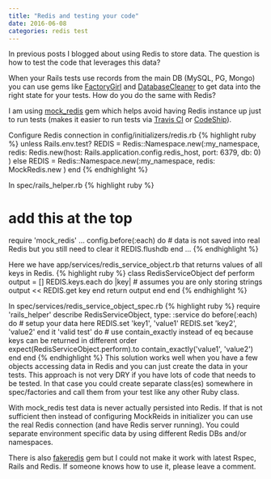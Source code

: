 ```yaml
---
title: "Redis and testing your code"
date: 2016-06-08
categories: redis test
---
```


In previous posts I blogged about using Redis to store data.  The question is how to test the code that leverages this data?

When your Rails tests use records from the main DB (MySQL, PG, Mongo) you can use gems like [FactoryGirl](https://github.com/thoughtbot/factory_girl) and [DatabaseCleaner](https://github.com/DatabaseCleaner/database_cleaner) to get data into the right state for your tests.  How do you do the same with Redis?

I am using [mock_redis](https://github.com/brigade/mock_redis) gem which helps avoid having Redis instance up just to run tests (makes it easier to run tests via [Travis CI](https://travis-ci.com/) or [CodeShip](https://codeship.com/)).

Configure Redis connection in config/initializers/redis.rb
{% highlight ruby %}
unless Rails.env.test?
  REDIS = Redis::Namespace.new(:my_namespace,
  redis: Redis.new(host: Rails.application.config.redis_host, port: 6379, db: 0) )
else
  REDIS = Redis::Namespace.new(:my_namespace, redis: MockRedis.new )
end
{% endhighlight %}

In spec/rails_helper.rb
{% highlight ruby %}
# add this at the top
require 'mock_redis'
  ...
  config.before(:each) do
    # data is not saved into real Redis but you still need to clear it
    REDIS.flushdb
  end
  ...
{% endhighlight %}

Here we have app/services/redis_service_object.rb that returns values of all keys in Redis.
{% highlight ruby %}
class RedisServiceObject
  def perform
    output = []
    REDIS.keys.each do |key|
      # assumes you are only storing strings
      output << REDIS.get key
    end
    return output
  end
end
{% endhighlight %}

In spec/services/redis_service_object_spec.rb
{% highlight ruby %}
require 'rails_helper'
describe RedisServiceObject, type: :service do
  before(:each) do
    # setup your data here
    REDIS.set 'key1', 'value1'
    REDIS.set 'key2', 'value2'
  end
  it 'valid test' do
    # use contain_exactly instead of eq because keys can be returned in different order
    expect(RedisServiceObject.perform).to contain_exactly('value1', 'value2')
  end
end
{% endhighlight %}
This solution works well when you have a few objects accessing data in Redis and you can just create the data in your tests.  This approach is not very DRY if you have lots of code that needs to be tested.  In that case you could create separate class(es) somewhere in spec/factories and call them from your test like any other Ruby class.

With mock_redis test data is never actually persisted into Redis.  If that is not sufficient then instead of configuring MockReids in initializer you can use the real Redis connection (and have Redis server running).  You could separate environment specific data by using different Redis DBs and/or namespaces.

There is also [fakeredis](https://github.com/guilleiguaran/fakeredis) gem but I could not make it work with latest Rspec, Rails and Redis.  If someone knows how to use it, please leave a comment.